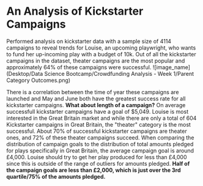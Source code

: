 # An Analysis of Kickstarter Campaigns
Performed analysis on kickstarter data with a sample size of 4114 campaigns to reveal trends for Louise, an upcoming playwright, who wants to fund her up-incoming play with a budget of 10k. Out of all the kickstarter campaigns in the dataset, theater campaigns are the most popular and  approximately 64% of these campaigns were successful. 
![image_name](Desktop/Data Science Bootcamp/Crowdfunding Analysis - Week 1/Parent Category Outcomes.png)

There is a correlation between the time of year these campaigns are launched and May and June both have the greatest success rate for all kickstarter campaigns. **What about length of a campaign?** On average successfull kickstarter campaigns have a goal of $5,049. Louise is most interested in the Great Britain market and while there are only a total of 604 Kickstarter campaigns in Great Britain, the "theater" category is the most successful. About 70% of successful kickstarter campaigns are theater ones, and 72% of these theater campaigns succeed. When comparing the distribution of campaign goals to the distribution of total amounts pledged for plays specifically in Great Britain, the average campaign goal is around £4,000. Louise should try to get her play produced for less than £4,000 since this is outside of the range of outliers for amounts pledged. **Half of the campaign goals are less than £2,000, which is just over the 3rd quartile/75% of the amounts pledged.**

